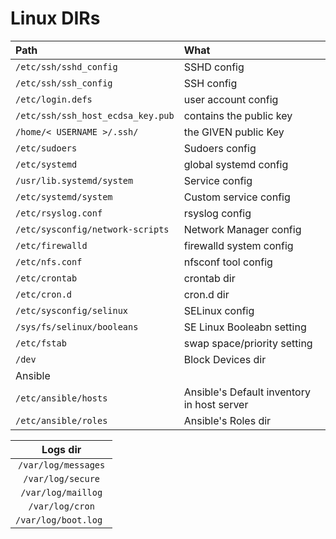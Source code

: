 # Linux DIRs

| Path                              | What                                       |
| :-------------------------------- | :----------------------------------------- |
| `/etc/ssh/sshd_config`            | SSHD config                                |
| `/etc/ssh/ssh_config`             | SSH config                                 |
| `/etc/login.defs`                 | user account config                        |
| `/etc/ssh/ssh_host_ecdsa_key.pub` | contains the public key                    |
| `/home/< USERNAME >/.ssh/`        | the GIVEN public Key                       |
| `/etc/sudoers`                    | Sudoers config                             |
| `/etc/systemd`                    | global systemd config                      |
| `/usr/lib.systemd/system`         | Service config                             |
| `/etc/systemd/system`             | Custom service config                      |
| `/etc/rsyslog.conf`               | rsyslog config                             |
| `/etc/sysconfig/network-scripts`  | Network Manager config                     |
| `/etc/firewalld`                  | firewalld system config                    |
| `/etc/nfs.conf`                   | nfsconf tool config                        |
| `/etc/crontab`                    | crontab dir                                |
| `/etc/cron.d`                     | cron.d dir                                 |
| `/etc/sysconfig/selinux`          | SELinux config                             |
| `/sys/fs/selinux/booleans`        | SE Linux Booleabn setting                  |
| `/etc/fstab`                      | swap space/priority setting                |
| `/dev`                            | Block Devices dir                          |
| Ansible                           |                                            |
| `/etc/ansible/hosts`              | Ansible's Default inventory in host server |
| `/etc/ansible/roles`              | Ansible's Roles dir                        |

|       Logs dir       |
| :------------------: |
| `/var/log/messages`  |
|  `/var/log/secure`   |
|  `/var/log/maillog`  |
|   `/var/log/cron`    |
| `/var/log/boot.log ` |
